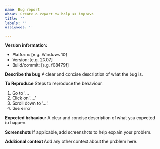 ```yaml
---
name: Bug report
about: Create a report to help us improve
title: ''
labels: ''
assignees: ''

---
```


**Version information:**
 - Platform: [e.g. Windows 10]
 - Version: [e.g. 23.07]
 - Build/commit: [e.g. f08479f]

**Describe the bug**
A clear and concise description of what the bug is.

**To Reproduce**
Steps to reproduce the behaviour:
1. Go to '...'
2. Click on '....'
3. Scroll down to '....'
4. See error

**Expected behaviour**
A clear and concise description of what you expected to happen.

**Screenshots**
If applicable, add screenshots to help explain your problem.

**Additional context**
Add any other context about the problem here.
